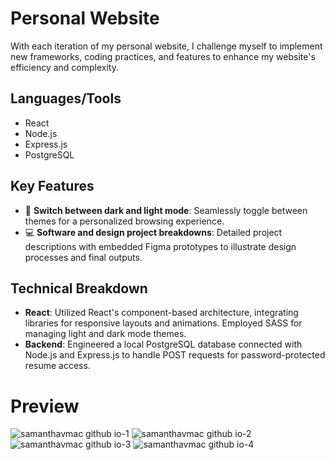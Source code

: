 # Personal Website

With each iteration of my personal website, I challenge myself to implement new frameworks, coding practices, and features to enhance my website's efficiency and complexity.

## Languages/Tools

- React
- Node.js
- Express.js
- PostgreSQL

## Key Features

- 🌙 **Switch between dark and light mode**: Seamlessly toggle between themes for a personalized browsing experience.
- 💻 **Software and design project breakdowns**: Detailed project descriptions with embedded Figma prototypes to illustrate design processes and final outputs.

## Technical Breakdown

- **React**: Utilized React's component-based architecture, integrating libraries for responsive layouts and animations. Employed SASS for managing light and dark mode themes.
- **Backend**: Engineered a local PostgreSQL database connected with Node.js and Express.js to handle POST requests for password-protected resume access.

# Preview
![samanthavmac github io-1](https://github.com/user-attachments/assets/4a1e099b-5eab-4f19-9000-c113c5b4a6a7)
![samanthavmac github io-2](https://github.com/user-attachments/assets/010e12b1-07cf-4a1a-bab2-fc8a8f72cdef)
![samanthavmac github io-3](https://github.com/user-attachments/assets/120a6b5d-db46-44cf-9edb-318e34bdde0c)
![samanthavmac github io-4](https://github.com/user-attachments/assets/50b71dc2-c46f-4089-9549-1ff482c52425)
